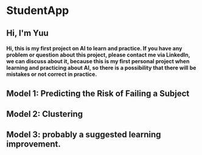 # StudentApp
##  Hi, I'm Yuu
#### Hi, this is my first project on AI to learn and practice. If you have any problem or question about this project, please contact me via LinkedIn, we can discuss about it, because this is my first personal project when learning and practicing about AI, so there is a possibility that there will be mistakes or not correct in practice.

## Model 1: Predicting the Risk of Failing a Subject
## Model 2: Clustering
## Model 3: probably a suggested learning improvement.
